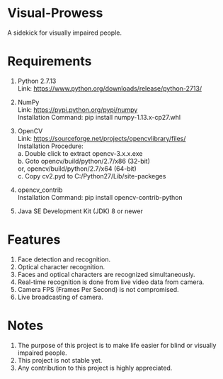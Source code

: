 # Visual-Prowess
A sidekick for visually impaired people.

# Requirements
1. Python 2.7.13  
   Link: https://www.python.org/downloads/release/python-2713/  

2. NumPy  
   Link: https://pypi.python.org/pypi/numpy  
   Installation Command: pip install numpy-1.13.x-cp27.whl  

3. OpenCV  
   Link: https://sourceforge.net/projects/opencvlibrary/files/  
   Installation Procedure:  
   a. Double click to extract opencv-3.x.x.exe  
   b. Goto opencv/build/python/2.7/x86 (32-bit)  
      or, opencv/build/python/2.7/x64 (64-bit)  
   c. Copy cv2.pyd to C:/Python27/Lib/site-packeges  

4. opencv_contrib  
   Installation Command: pip install opencv-contrib-python  

5. Java SE Development Kit (JDK) 8 or newer  

# Features
1. Face detection and recognition.  
2. Optical character recognition.  
3. Faces and optical characters are recognized simultaneously.  
4. Real-time recognition is done from live video data from camera.  
5. Camera FPS (Frames Per Second) is not compromised.  
6. Live broadcasting of camera.  

# Notes
1. The purpose of this project is to make life easier for blind or visually impaired people.  
2. This project is not stable yet.  
3. Any contribution to this project is highly appreciated.  
